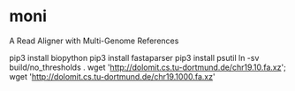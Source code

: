 # moni
A Read Aligner with Multi-Genome References


pip3 install biopython
pip3 install fastaparser
pip3 install psutil
ln -sv build/no_thresholds .
wget 'http://dolomit.cs.tu-dortmund.de/chr19.10.fa.xz'; wget 'http://dolomit.cs.tu-dortmund.de/chr19.1000.fa.xz'
